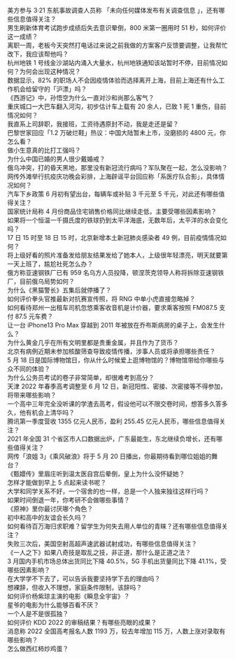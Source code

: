 美方参与 3·21 东航事故调查人员称 「未向任何媒体发布有关调查信息 」，还有哪些信息值得关注？  
男生刷新体育考试跑步成绩后失去意识晕倒，800 米第一圈用时 51 秒，如何评价这一成绩？  
离职一周，老板今天突然打电话过来说之前我做的方案客户反馈要调整，让我帮忙改下，我应该帮他吗？  
杭州地铁 1 号线金沙湖站内涌入大量水，杭州地铁通知该站暂时不停，目前情况如何？为何会出现这种情况？  
数据显示，82% 的职场人不会因疫情体验而选择离开上海，目前上海还有什么工作机会给留守的「沪漂」吗？  
《西游记》中，孙悟空为什么一直对沙和尚那么客气？  
重庆城口一大巴车翻入河沟，初步估计车上载有 20 余人，已致 1 死 1 重伤，目前情况如何？  
我直系上司辞职，我接班，工资待遇原封不动，我是走还是留？  
巴黎世家回应「1.2 万破烂鞋」热议：中国大陆暂未上市，没磨损的 4800 元，你怎么看？  
做小生意真的比打工强吗？  
为什么中国已婚的男人很少戴婚戒？  
俄乌冲突，打的昏天黑地，那里没有新冠流行病吗？军队聚在一起，怎么没影响？  
网传外滩举行抗疫庆功晚会彩排，上海辟谣平台回应称「系医疗队合影」，具体情况如何？  
汽车下乡政策 6 月初有望出台，每辆车或补贴 3 千元至 5 千元，对此还有哪些值得关注？  
国家统计局称 4 月份商品住宅销售价格同比继续走低，主要受哪些因素影响？  
如果将一个恒温一千摄氏度的铁球扔到太平洋海底，无数年后，太平洋的水会变化吗？  
17 日 15 时至 18 日 15 时，北京新增本土新冠肺炎感染者 49 例，目前疫情情况如何？  
将上级好看的照片准备发给朋友结果发给了她本人，上级很年轻漂亮，明天就要第一天上班了，尴尬社死怎么办？  
俄方称亚速钢铁厂已有 959 名乌方人员投降，顿涅茨克领导人称将拆除亚速钢铁厂，目前俄乌局势如何？  
为什么《黑猫警长》五集后就停播了？  
如何评价拳头官推最新对抗赛宣传照，将 RNG 中单小虎直接忽略掉？  
如何看待郑州一出租车司机忽悠乘客收音机是计价器，要求乘客按照 FM087.5 支付 87.5 元车费？  
让一台 iPhone13 Pro Max 穿越到 2011 年被放在乔布斯病房的桌子上，会发生什么？  
为什么黄金几乎在所有文明里都是贵重金属，并且作为了货币？  
北京有病例近期未参加核酸筛查导致疫情传播，涉事人员或将承担哪些责任？  
5 月 18 日是国际博物馆日，你从什么时候爱上逛博物馆的？博物馆带给你哪些与众不同的体验？  
为什么公务员考试的卷子非常简单，却很难考到高分？  
天津 2022 年春季高考调整至 6 月 12 日，新冠阳性、密接、次密接等不得参加，将带来哪些影响？  
一个高中三年完全没听课的学渣去高考，假设他可以不限交卷时间，想答多久答多久，他有机会上清华吗？  
腾讯第一季度营收 1355 亿元人民币，盈利 255.45 亿元人民币，哪些信息值得关注？  
2021 年全国 31 个省区市人口数据出炉，广东最能生，东北继续负增长，还有哪些值得关注？  
网传「浪姐 3」《乘风破浪》将于 5 月 20 日播出，你最期待看到哪位姐姐的舞台？  
《甄嬛传》里眉庄听到温太医自宫后晕倒，皇上为什么没怀疑她？  
怎样才能做到早上 5 点起来读书呢？  
大学和同学关系不好，一个宿舍的也一样，总是一个人独来独往这样行吗？  
如果时间倒退一年，你考研不会做哪些事情？  
《原神》里你最讨厌哪个角色？  
初中和高中的友谊会长久吗？  
如何看待百万海归求职难？留学生为何失去用人单位的青睐？还有哪些信息值得关注？  
失败三次后，美国空射高超声速武器试射成功，有哪些信息值得关注？  
《一人之下》如果八奇技是取乱之技，非正道，那什么是正道之法？  
3 月国内手机市场总体出货同比下降 40.5%，5G 手机出货量同比下降 41.1%，受哪些因素影响？  
在大学学不下去了，可以告诉我要坚持学下去的理由吗？  
想裸辞，但收入不理想，家庭条件限制，该辞吗？  
如何评价杨紫琼主演的电影《瞬息全宇宙》？  
星爷的电影为什么能够百看不厌？  
一个人是不是很孤独？  
如何评价 KDD 2022 的审稿结果？有哪些亮眼的成果？  
消息称 2022 全国高考报名人数 1193 万，较去年增加 115 万，人数上涨对录取有哪些影响？  
怎么做西红柿炒鸡蛋？  
